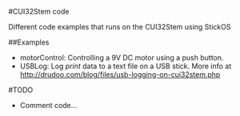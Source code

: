 #CUI32Stem code

Different code examples that runs on the CUI32Stem using StickOS

##Examples

- motorControl: Controlling a 9V DC motor using a push button. 
- USBLog: Log *print* data to a text file on a USB stick. More info at http://drudoo.com/blog/files/usb-logging-on-cui32stem.php

#TODO
- Comment code...